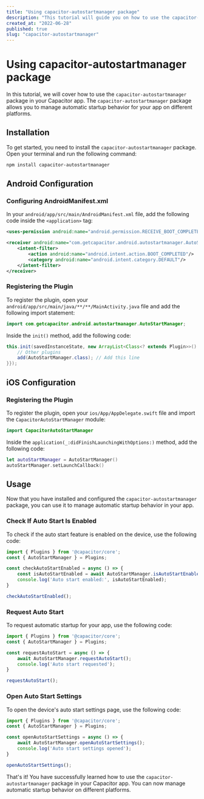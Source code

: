 ```yaml
---
title: "Using capacitor-autostartmanager package"
description: "This tutorial will guide you on how to use the capacitor-autostartmanager package in your Capacitor app."
created_at: "2022-06-28"
published: true
slug: "capacitor-autostartmanager"
---
```


# Using capacitor-autostartmanager package

In this tutorial, we will cover how to use the `capacitor-autostartmanager` package in your Capacitor app. The `capacitor-autostartmanager` package allows you to manage automatic startup behavior for your app on different platforms.

## Installation

To get started, you need to install the `capacitor-autostartmanager` package. Open your terminal and run the following command:

```bash
npm install capacitor-autostartmanager
```

## Android Configuration

### Configuring AndroidManifest.xml

In your `android/app/src/main/AndroidManifest.xml` file, add the following code inside the `<application>` tag:

```xml
<uses-permission android:name="android.permission.RECEIVE_BOOT_COMPLETED"/>
```

```xml
<receiver android:name="com.getcapacitor.android.autostartmanager.AutoStartBroadcastReceiver">
    <intent-filter>
        <action android:name="android.intent.action.BOOT_COMPLETED"/>
        <category android:name="android.intent.category.DEFAULT"/>
    </intent-filter>
</receiver>
```

### Registering the Plugin

To register the plugin, open your `android/app/src/main/java/**/**/MainActivity.java` file and add the following import statement:

```java
import com.getcapacitor.android.autostartmanager.AutoStartManager;
```

Inside the `init()` method, add the following code:

```java
this.init(savedInstanceState, new ArrayList<Class<? extends Plugin>>() {{
    // Other plugins
    add(AutoStartManager.class); // Add this line
}});
```

## iOS Configuration

### Registering the Plugin

To register the plugin, open your `ios/App/AppDelegate.swift` file and import the `CapacitorAutoStartManager` module:

```swift
import CapacitorAutoStartManager
```

Inside the `application(_:​didFinishLaunchingWithOptions:)` method, add the following code:

```swift
let autoStartManager = AutoStartManager()
autoStartManager.setLaunchCallback()
```

## Usage

Now that you have installed and configured the `capacitor-autostartmanager` package, you can use it to manage automatic startup behavior in your app.

### Check If Auto Start Is Enabled

To check if the auto start feature is enabled on the device, use the following code:

```typescript
import { Plugins } from '@capacitor/core';
const { AutoStartManager } = Plugins;

const checkAutoStartEnabled = async () => {
    const isAutoStartEnabled = await AutoStartManager.isAutoStartEnabled();
    console.log('Auto start enabled:', isAutoStartEnabled);
}

checkAutoStartEnabled();
```

### Request Auto Start

To request automatic startup for your app, use the following code:

```typescript
import { Plugins } from '@capacitor/core';
const { AutoStartManager } = Plugins;

const requestAutoStart = async () => {
    await AutoStartManager.requestAutoStart();
    console.log('Auto start requested');
}

requestAutoStart();
```

### Open Auto Start Settings

To open the device's auto start settings page, use the following code:

```typescript
import { Plugins } from '@capacitor/core';
const { AutoStartManager } = Plugins;

const openAutoStartSettings = async () => {
    await AutoStartManager.openAutoStartSettings();
    console.log('Auto start settings opened');
}

openAutoStartSettings();
```

That's it! You have successfully learned how to use the `capacitor-autostartmanager` package in your Capacitor app. You can now manage automatic startup behavior on different platforms.